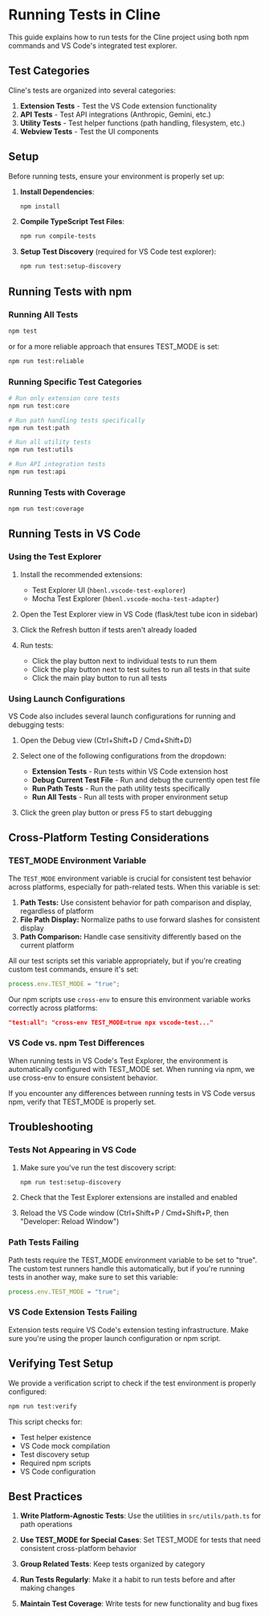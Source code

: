 # Running Tests in Cline

This guide explains how to run tests for the Cline project using both npm commands and VS Code's integrated test explorer.

## Test Categories

Cline's tests are organized into several categories:

1. **Extension Tests** - Test the VS Code extension functionality
2. **API Tests** - Test API integrations (Anthropic, Gemini, etc.)
3. **Utility Tests** - Test helper functions (path handling, filesystem, etc.)
4. **Webview Tests** - Test the UI components

## Setup

Before running tests, ensure your environment is properly set up:

1. **Install Dependencies**:
   ```bash
   npm install
   ```

2. **Compile TypeScript Test Files**:
   ```bash
   npm run compile-tests
   ```

3. **Setup Test Discovery** (required for VS Code test explorer):
   ```bash
   npm run test:setup-discovery
   ```

## Running Tests with npm

### Running All Tests

```bash
npm test
```
or for a more reliable approach that ensures TEST_MODE is set:
```bash
npm run test:reliable
```

### Running Specific Test Categories

```bash
# Run only extension core tests
npm run test:core

# Run path handling tests specifically
npm run test:path

# Run all utility tests
npm run test:utils

# Run API integration tests
npm run test:api
```

### Running Tests with Coverage

```bash
npm run test:coverage
```

## Running Tests in VS Code

### Using the Test Explorer

1. Install the recommended extensions:
   - Test Explorer UI (`hbenl.vscode-test-explorer`)
   - Mocha Test Explorer (`hbenl.vscode-mocha-test-adapter`)

2. Open the Test Explorer view in VS Code (flask/test tube icon in sidebar)

3. Click the Refresh button if tests aren't already loaded

4. Run tests:
   - Click the play button next to individual tests to run them
   - Click the play button next to test suites to run all tests in that suite
   - Click the main play button to run all tests

### Using Launch Configurations

VS Code also includes several launch configurations for running and debugging tests:

1. Open the Debug view (Ctrl+Shift+D / Cmd+Shift+D)

2. Select one of the following configurations from the dropdown:
   - **Extension Tests** - Run tests within VS Code extension host
   - **Debug Current Test File** - Run and debug the currently open test file
   - **Run Path Tests** - Run the path utility tests specifically
   - **Run All Tests** - Run all tests with proper environment setup

3. Click the green play button or press F5 to start debugging

## Cross-Platform Testing Considerations

### TEST_MODE Environment Variable

The `TEST_MODE` environment variable is crucial for consistent test behavior across platforms, especially for path-related tests. When this variable is set:

1. **Path Tests:** Use consistent behavior for path comparison and display, regardless of platform
2. **File Path Display:** Normalize paths to use forward slashes for consistent display
3. **Path Comparison:** Handle case sensitivity differently based on the current platform

All our test scripts set this variable appropriately, but if you're creating custom test commands, ensure it's set:

```js
process.env.TEST_MODE = "true";
```

Our npm scripts use `cross-env` to ensure this environment variable works correctly across platforms:

```json
"test:all": "cross-env TEST_MODE=true npx vscode-test..."
```

### VS Code vs. npm Test Differences

When running tests in VS Code's Test Explorer, the environment is automatically configured with TEST_MODE set. When running via npm, we use cross-env to ensure consistent behavior.

If you encounter any differences between running tests in VS Code versus npm, verify that TEST_MODE is properly set.

## Troubleshooting

### Tests Not Appearing in VS Code

1. Make sure you've run the test discovery script:
   ```bash
   npm run test:setup-discovery
   ```

2. Check that the Test Explorer extensions are installed and enabled

3. Reload the VS Code window (Ctrl+Shift+P / Cmd+Shift+P, then "Developer: Reload Window")

### Path Tests Failing

Path tests require the TEST_MODE environment variable to be set to "true". The custom test runners handle this automatically, but if you're running tests in another way, make sure to set this variable:

```javascript
process.env.TEST_MODE = "true";
```

### VS Code Extension Tests Failing

Extension tests require VS Code's extension testing infrastructure. Make sure you're using the proper launch configuration or npm script.

## Verifying Test Setup

We provide a verification script to check if the test environment is properly configured:

```bash
npm run test:verify
```

This script checks for:
- Test helper existence
- VS Code mock compilation
- Test discovery setup
- Required npm scripts
- VS Code configuration

## Best Practices

1. **Write Platform-Agnostic Tests**: Use the utilities in `src/utils/path.ts` for path operations

2. **Use TEST_MODE for Special Cases**: Set TEST_MODE for tests that need consistent cross-platform behavior

3. **Group Related Tests**: Keep tests organized by category

4. **Run Tests Regularly**: Make it a habit to run tests before and after making changes

5. **Maintain Test Coverage**: Write tests for new functionality and bug fixes 